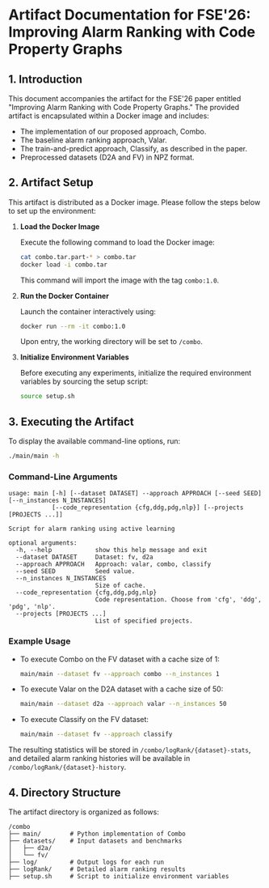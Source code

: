 # Artifact Documentation for FSE'26: Improving Alarm Ranking with Code Property Graphs

## 1. Introduction

This document accompanies the artifact for the FSE'26 paper entitled "Improving Alarm Ranking with Code Property Graphs." The provided artifact is encapsulated within a Docker image and includes:

- The implementation of our proposed approach, Combo.
- The baseline alarm ranking approach, Valar.
- The train-and-predict approach, Classify, as described in the paper.
- Preprocessed datasets (D2A and FV) in NPZ format.

## 2. Artifact Setup

This artifact is distributed as a Docker image. Please follow the steps below to set up the environment:

1. **Load the Docker Image**

   Execute the following command to load the Docker image:
   ```bash
   cat combo.tar.part-* > combo.tar
   docker load -i combo.tar
   ```
   This command will import the image with the tag `combo:1.0`.

2. **Run the Docker Container**

   Launch the container interactively using:
   ```bash
   docker run --rm -it combo:1.0
   ```
   Upon entry, the working directory will be set to `/combo`.

3. **Initialize Environment Variables**

   Before executing any experiments, initialize the required environment variables by sourcing the setup script:
   ```bash
   source setup.sh
   ```

## 3. Executing the Artifact

To display the available command-line options, run:
```bash
./main/main -h
```

### Command-Line Arguments

```
usage: main [-h] [--dataset DATASET] --approach APPROACH [--seed SEED] [--n_instances N_INSTANCES]
            [--code_representation {cfg,ddg,pdg,nlp}] [--projects [PROJECTS ...]]

Script for alarm ranking using active learning

optional arguments:
  -h, --help            show this help message and exit
  --dataset DATASET     Dataset: fv, d2a
  --approach APPROACH   Approach: valar, combo, classify
  --seed SEED           Seed value.
  --n_instances N_INSTANCES
                        Size of cache.
  --code_representation {cfg,ddg,pdg,nlp}
                        Code representation. Choose from 'cfg', 'ddg', 'pdg', 'nlp'.
  --projects [PROJECTS ...]
                        List of specified projects.
```

### Example Usage

- To execute Combo on the FV dataset with a cache size of 1:
  ```bash
  main/main --dataset fv --approach combo --n_instances 1
  ```
- To execute Valar on the D2A dataset with a cache size of 50:
  ```bash
  main/main --dataset d2a --approach valar --n_instances 50
  ```
- To execute Classify on the FV dataset:
  ```bash
  main/main --dataset fv --approach classify
  ```

The resulting statistics will be stored in `/combo/logRank/{dataset}-stats`, and detailed alarm ranking histories will be available in `/combo/logRank/{dataset}-history`.

## 4. Directory Structure

The artifact directory is organized as follows:

```
/combo
├── main/        # Python implementation of Combo
├── datasets/    # Input datasets and benchmarks
│   ├── d2a/
│   └── fv/
├── log/         # Output logs for each run
├── logRank/     # Detailed alarm ranking results
├── setup.sh     # Script to initialize environment variables
```
